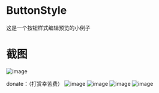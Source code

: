 # ButtonStyle
这是一个按钮样式编辑预览的小例子

# 截图

![image](https://github.com/lsyefficient/ButtonStyle/blob/master/app_screen.png) 


donate：（打赏幸苦费）
![image](https://github.com/lsyefficient/collecting-money/blob/master/zfbhb1.jpg)
![image](https://github.com/lsyefficient/collecting-money/blob/master/zfbsq.jpg)
![image](https://github.com/lsyefficient/collecting-money/blob/master/zsm.jpg)
![image](https://github.com/lsyefficient/collecting-money/blob/master/wxsq.jpg)
